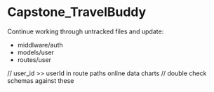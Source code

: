 # Capstone_TravelBuddy

Continue working through untracked files and update:

- middlware/auth
- models/user
- routes/user

// user_id >> userId in route paths online data charts
// double check schemas against these
